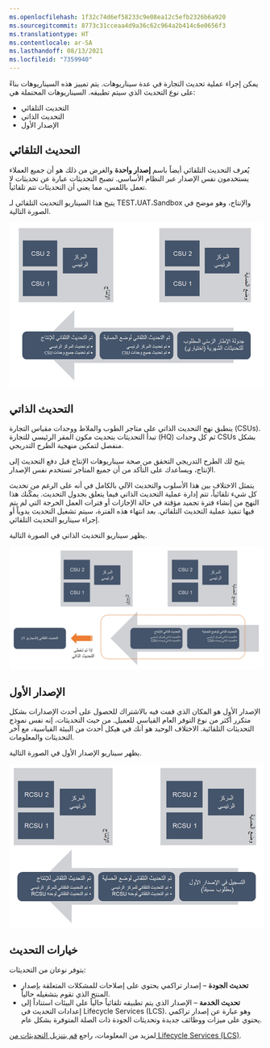 ```yaml
---
ms.openlocfilehash: 1f32c74d6ef58233c9e08ea12c5efb2326b6a920
ms.sourcegitcommit: 8773c31cceaa4d9a36c62c964a2b414c6e0656f3
ms.translationtype: HT
ms.contentlocale: ar-SA
ms.lasthandoff: 08/13/2021
ms.locfileid: "7359940"
---
```

يمكن إجراء عملية تحديث التجارة في عدة سيناريوهات. يتم تمييز هذه السيناريوهات بناءً على نوع التحديث الذي سيتم تطبيقه. السيناريوهات المحتملة هي:

- التحديث التلقائي
- التحديث الذاتي 
- الإصدار الأول

## <a name="auto-update"></a>التحديث التلقائي
يُعرف التحديث التلقائي أيضاً باسم **إصدار واحدة** والغرض من ذلك هو أن جميع العملاء يستخدمون نفس الإصدار عبر النظام الأساسي. تصبح التحديثات عبارة عن تحديثات لا تعمل باللمس، مما يعني أن التحديثات تتم تلقائياً. 

يتيح هذا السيناريو التحديث التلقائي لـ TEST،UAT،Sandbox والإنتاج، وهو موضح في الصورة التالية.

[![رسم تخطيطي لـ Dynamics 365 Commerce سيناريو التحديث التلقائي.](../media/auto-update.jpg)](../media/auto-update.jpg#lightbox)


## <a name="self-update"></a>التحديث الذاتي
ينطبق نهج التحديث الذاتي على متاجر الطوب والملاط ووحدات مقياس التجارة (CSUs). تبدأ التحديثات بتحديث مكون المقر الرئيسي للتجارة (HQ) ثم كل وحدات CSUs بشكل منفصل لتمكين منهجية الطرح التدريجي. 

يتيح لك الطرح التدريجي التحقق من صحة سيناريوهات الإنتاج قبل دفع التحديث إلى الإنتاج، ويساعدك على التأكد من أن جميع المتاجر تستخدم نفس الإصدار. 

يتمثل الاختلاف بين هذا الأسلوب والتحديث الآلي بالكامل في أنه على الرغم من تحديث كل شيء تلقائياً، تتم إدارة عملية التحديث الذاتي فيما يتعلق بجدول التحديث. يمكّنك هذا النهج من إنشاء فترة تجميد مؤقتة في حالة الإجازات أو فترات العمل الحرجة التي لم يتم فيها تنفيذ عملية التحديث التلقائي. بعد انتهاء هذه الفترة، سيتم تشغيل التحديث يدوياً أو إجراء سيناريو التحديث التلقائي. 

يظهر سيناريو التحديث الذاتي في الصورة التالية.


[![رسم تخطيطي لـ Dynamics 365 Commerce سيناريو التحديث الذاتي.](../media/self-update.jpg)](../media/self-update.jpg#lightbox)
  

## <a name="first-release"></a>الإصدار الأول
الإصدار الأول هو المكان الذي قمت فيه بالاشتراك للحصول على أحدث الإصدارات بشكل متكرر أكثر من نوع التوفر العام القياسي للعميل. من حيث التحديثات، إنه نفس نموذج التحديثات التلقائية. الاختلاف الوحيد هو أنك في هيكل أحدث من البيئة القياسية، مع آخر التحديثات والمعلومات. 

يظهر سيناريو الإصدار الأول في الصورة التالية.

[![رسم تخطيطي لـ Dynamics 365 Commerce سيناريو الإصدار الأول.](../media/first-release.jpg)](../media/first-release.jpg#lightbox)
 

## <a name="update-options"></a>خيارات التحديث

يتوفر نوعان من التحديثات:

- **تحديث الجودة** – إصدار تراكمي يحتوي على إصلاحات للمشكلات المتعلقة بإصدار المنتج الذي تقوم بتشغيله حالياً.
- **تحديث الخدمة** – الإصدار الذي يتم تطبيقه تلقائياً حالياً على البيئات استناداً إلى إعدادات التحديث في Lifecycle Services (LCS). وهو عبارة عن إصدار تراكمي يحتوي على ميزات ووظائف جديدة وتحديثات الجودة ذات الصلة المتوفرة بشكل عام.

لمزيد من المعلومات، راجع [قم بتنزيل التحديثات من Lifecycle Services (LCS)](/dynamics365/fin-ops-core/dev-itpro/migration-upgrade/download-hotfix-lcs/?azure-portal=true#segment-update-option-by-product-and-version).

